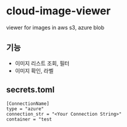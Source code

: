 # cloud-image-viewer
viewer for images in aws s3, azure blob

## 기능
- 이미지 리스트 조회, 필터
- 이미지 확인, 라벨


## secrets.toml
```
[ConnectionName]
type = "azure"
connection_str = "<Your Connection String>"
container = "test
```